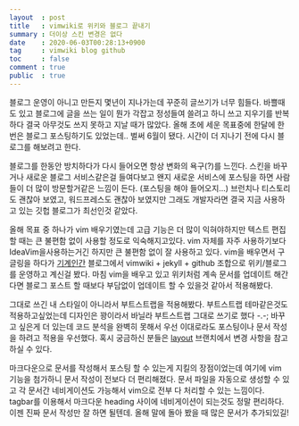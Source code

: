 ```yaml
---
layout  : post
title   : vimwiki로 위키와 블로그 끝내기
summary : 더이상 스킨 변경은 없다
date    : 2020-06-03T00:28:13+0900
tag     : vimwiki blog github
toc     : false
comment : true
public  : true
---
```


블로그 운영이 아니고 만든지 몇년이 지나가는데 꾸준히 글쓰기가 너무 힘들다. 바쁠때도 있고 블로그에 글을 쓰는 일이 뭔가 각잡고 정성들여 쓸려고 하니 쓰고 지우기를 반복하다 결국 아무것도 쓰지 못하고 지날 때가 많았다. 올해 초에 세운 목표중에 한달에 한번은 블로그 포스팅하기도 있었는데.. 벌써 6월이 됐다. 시간이 더 지나기 전에 다시 블로그를 해보려고 한다.

블로그를 한동안 방치하다가 다시 들어오면 항상 변화의 욕구(?)를 느낀다. 스킨을 바꾸거나 새로운 블로그 서비스같은걸 들여다보고 왠지 새로운 서비스에 포스팅을 하면 사람들이 더 많이 방문할거같은 느낌이 든다. (포스팅을 해야 들어오지...) 브런치나 티스토리도 괜찮아 보였고, 워드프레스도 괜찮아 보였지만 그래도 개발자라면 결국 지금 사용하고 있는 깃헙 블로그가 최선인것 같았다.

올해 목표 중 하나가 vim 배우기였는데 고급 기능은 더 많이 익혀야하지만 텍스트 편집할 때는 큰 불편함 없이 사용할 정도로 익숙해지고있다. vim 자체를 자주 사용하기보다 IdeaVim을사용하는거긴 하지만 큰 불편함 없이 잘 사용하고 있다. vim을 배우면서 구글링을 하다가 [기계인간](https://johngrib.github.io/) 블로그에서 vimwiki + jekyll + github 조합으로 위키/블로그를 운영하고 계신걸 봤다. 마침 vim을 배우고 있고 위키처럼 계속 문서를 업데이트 해간다면 블로그 포스트 할 때보다 부담없이 업데이트 할 수 있을것 같아서 적용해봤다.

그대로 쓰긴 내 스타일이 아니라서 부트스트랩을 적용해봤다. 부트스트랩 테마같은것도 적용하고싶었는데 디자인은 꽝이라서 바닐라 부트스트랩 그대로 쓰기로 했다 -.-; 바꾸고 싶은게 더 있는데 코드 분석을 완벽히 못해서 우선 이대로라도 포스팅이나 문서 작성을 하려고 적용을 우선했다. 혹시 궁금하신 분들은 [layout](https://github.com/pierceh89/pierceh89.github.io/tree/layout) 브랜치에서 변경 사항을 참고하실 수 있다.

마크다운으로 문서를 작성해서 포스팅 할 수 있는게 지킬의 장점이었는데 여기에 vim 기능을 첨가하니 문서 작성이 전보다 더 편리해졌다. 문서 파일을 자동으로 생성할 수 있고 각 문서간 네비게이션도 가능해서 vim으로 전부 다 처리할 수 있는 느낌이다. tagbar를 이용해서 마크다운 heading 사이에 네비게이션이 되는것도 정말 편리하다. 이젠 진짜 문서 작성만 잘 하면 될텐데. 올해 말에 돌아 봤을 때 많은 문서가 추가되있길!

